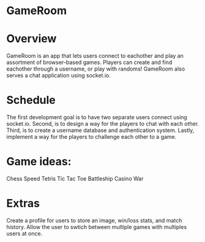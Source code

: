 # GameRoom

# Overview

GameRoom is an app that lets users connect to eachother and play an assortment of browser-based games.
Players can create and find eachother through a username, or play with randoms!
GameRoom also serves a chat application using socket.io.


# Schedule

The first development goal is to have two separate users connect using socket.io.
Second, is to design a way for the players to chat with each other.
Third, is to create a username database and authentication system.
Lastly, implement a way for the players to challenge each other to a game. 

# Game ideas:

Chess
Speed Tetris
Tic Tac Toe
Battleship
Casino War

# Extras

Create a profile for users to store an image, win/loss stats, and match history.
Allow the user to swtich between multiple games with multiples users at once.
